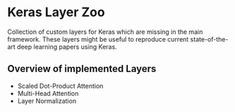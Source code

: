 # Keras Layer Zoo
Collection of custom layers for Keras which are missing in the main framework. These layers might be useful to reproduce current state-of-the-art deep learning papers using Keras.

## Overview of implemented Layers

- Scaled Dot-Product Attention
- Multi-Head Attention
- Layer Normalization